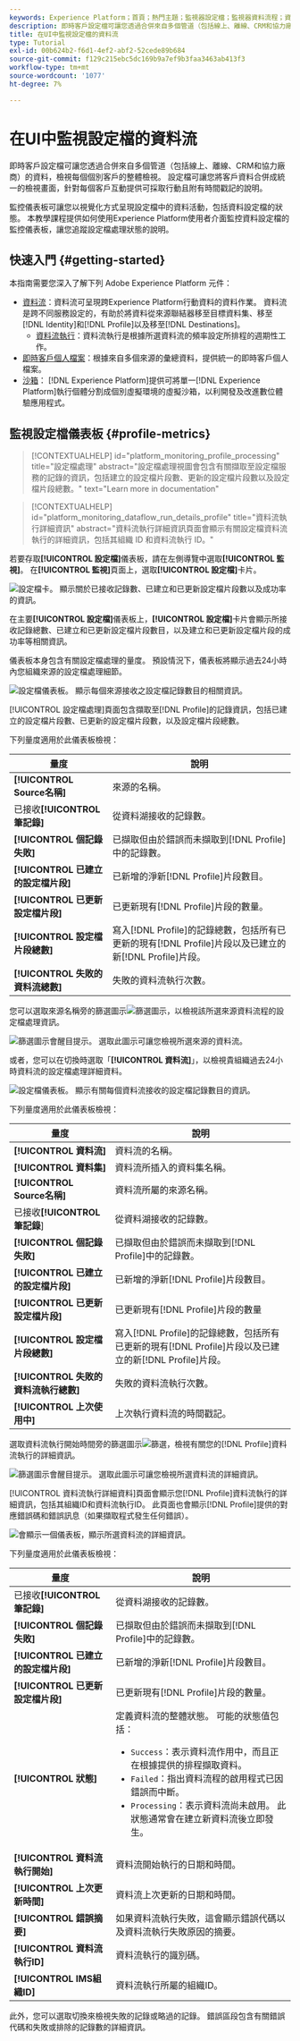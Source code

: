 ```yaml
---
keywords: Experience Platform；首頁；熱門主題；監視器設定檔；監視器資料流程；資料流程；設定檔；即時客戶設定檔；
description: 即時客戶設定檔可讓您透過合併來自多個管道（包括線上、離線、CRM和協力廠商）的資料，檢視每個個別客戶的整體檢視。 本教學課程提供如何使用Experience Platform使用者介面監控設定檔資料流的指示。
title: 在UI中監視設定檔的資料流
type: Tutorial
exl-id: 00b624b2-f6d1-4ef2-abf2-52cede89b684
source-git-commit: f129c215ebc5dc169b9a7ef9b3faa3463ab413f3
workflow-type: tm+mt
source-wordcount: '1077'
ht-degree: 7%

---
```


# 在UI中監視設定檔的資料流

即時客戶設定檔可讓您透過合併來自多個管道（包括線上、離線、CRM和協力廠商）的資料，檢視每個個別客戶的整體檢視。 設定檔可讓您將客戶資料合併成統一的檢視畫面，針對每個客戶互動提供可採取行動且附有時間戳記的說明。

監控儀表板可讓您以視覺化方式呈現設定檔中的資料活動，包括資料設定檔的狀態。 本教學課程提供如何使用Experience Platform使用者介面監控資料設定檔的監控儀表板，讓您追蹤設定檔處理狀態的說明。

## 快速入門 {#getting-started}

本指南需要您深入了解下列 Adobe Experience Platform 元件：

- [資料流](../home.md)：資料流可呈現跨Experience Platform行動資料的資料作業。 資料流是跨不同服務設定的，有助於將資料從來源聯結器移至目標資料集、移至[!DNL Identity]和[!DNL Profile]以及移至[!DNL Destinations]。
   - [資料流執行](../../sources/notifications.md)：資料流執行是根據所選資料流的頻率設定所排程的週期性工作。
- [即時客戶個人檔案](../../profile/home.md)：根據來自多個來源的彙總資料，提供統一的即時客戶個人檔案。
- [沙箱](../../sandboxes/home.md)： [!DNL Experience Platform]提供可將單一[!DNL Experience Platform]執行個體分割成個別虛擬環境的虛擬沙箱，以利開發及改進數位體驗應用程式。

## 監視設定檔儀表板 {#profile-metrics}

>[!CONTEXTUALHELP]
>id="platform_monitoring_profile_processing"
>title="設定檔處理"
>abstract="設定檔處理視圖會包含有關擷取至設定檔服務的記錄的資訊，包括建立的設定檔片段數、更新的設定檔片段數以及設定檔片段總數。"
>text="Learn more in documentation"

>[!CONTEXTUALHELP]
>id="platform_monitoring_dataflow_run_details_profile"
>title="資料流執行詳細資訊"
>abstract="資料流執行詳細資訊頁面會顯示有關設定檔資料流執行的詳細資訊，包括其組織 ID 和資料流執行 ID。"

若要存取&#x200B;**[!UICONTROL 設定檔]**&#x200B;儀表板，請在左側導覽中選取&#x200B;**[!UICONTROL 監視]**。 在&#x200B;**[!UICONTROL 監視]**&#x200B;頁面上，選取&#x200B;**[!UICONTROL 設定檔]**&#x200B;卡片。

![設定檔卡。 顯示關於已接收記錄數、已建立和已更新設定檔片段數以及成功率的資訊。](../assets/ui/monitor-profiles/focus-card.png)

在主要&#x200B;**[!UICONTROL 設定檔]**&#x200B;儀表板上，**[!UICONTROL 設定檔]**&#x200B;卡片會顯示所接收記錄總數、已建立和已更新設定檔片段數目，以及建立和已更新設定檔片段的成功率等相關資訊。

儀表板本身包含有關設定檔處理的量度。 預設情況下，儀表板將顯示過去24小時內您組織來源的設定檔處理細節。

![設定檔儀表板。 顯示每個來源接收之設定檔記錄數目的相關資訊。](../assets/ui/monitor-profiles/sources.png)

[!UICONTROL 設定檔處理]頁面包含擷取至[!DNL Profile]的記錄資訊，包括已建立的設定檔片段數、已更新的設定檔片段數，以及設定檔片段總數。

下列量度適用於此儀表板檢視：

| 量度 | 說明 |
| -------| ----------- |
| **[!UICONTROL Source名稱]** | 來源的名稱。 |
| 已接收&#x200B;**[!UICONTROL 筆記錄]** | 從資料湖接收的記錄數。 |
| **[!UICONTROL 個記錄失敗]** | 已擷取但由於錯誤而未擷取到[!DNL Profile]中的記錄數。 |
| **[!UICONTROL 已建立的設定檔片段]** | 已新增的淨新[!DNL Profile]片段數目。 |
| **[!UICONTROL 已更新設定檔片段]** | 已更新現有[!DNL Profile]片段的數量。 |
| **[!UICONTROL 設定檔片段總數]** | 寫入[!DNL Profile]的記錄總數，包括所有已更新的現有[!DNL Profile]片段以及已建立的新[!DNL Profile]片段。 |
| **[!UICONTROL 失敗的資料流總數]** | 失敗的資料流執行次數。 |

您可以選取來源名稱旁的篩選圖示![篩選圖示](/help/images/icons/filter.png)，以檢視該所選來源資料流程的設定檔處理資訊。

![篩選圖示會醒目提示。 選取此圖示可讓您檢視所選來源的資料流。](../assets/ui/monitor-profiles/sources-filter.png)

或者，您可以在切換時選取「**[!UICONTROL 資料流]**」，以檢視貴組織過去24小時資料流的設定檔處理詳細資料。

![設定檔儀表板。 顯示有關每個資料流接收的設定檔記錄數目的資訊。](../assets/ui/monitor-profiles/dataflows.png)

下列量度適用於此儀表板檢視：

| 量度 | 說明 |
| -------| ----------- |
| **[!UICONTROL 資料流]** | 資料流的名稱。 |
| **[!UICONTROL 資料集]** | 資料流所插入的資料集名稱。 |
| **[!UICONTROL Source名稱]** | 資料流所屬的來源名稱。 |
| 已接收&#x200B;**[!UICONTROL 筆記錄**] | 從資料湖接收的記錄數。 |
| **[!UICONTROL 個記錄失敗]** | 已擷取但由於錯誤而未擷取到[!DNL Profile]中的記錄數。 |
| **[!UICONTROL 已建立的設定檔片段]** | 已新增的淨新[!DNL Profile]片段數目。 |
| **[!UICONTROL 已更新設定檔片段]** | 已更新現有[!DNL Profile]片段的數量 |
| **[!UICONTROL 設定檔片段總數]** | 寫入[!DNL Profile]的記錄總數，包括所有已更新的現有[!DNL Profile]片段以及已建立的新[!DNL Profile]片段。 |
| **[!UICONTROL 失敗的資料流執行總數]** | 失敗的資料流執行次數。 |
| **[!UICONTROL 上次使用中]** | 上次執行資料流的時間戳記。 |

選取資料流執行開始時間旁的篩選圖示![篩選](/help/images/icons/filter.png)，檢視有關您的[!DNL Profile]資料流執行的詳細資訊。

![篩選圖示會醒目提示。 選取此圖示可讓您檢視所選資料流的詳細資訊。](../assets/ui/monitor-profiles/dataflows-filter.png)

[!UICONTROL 資料流執行詳細資料]頁面會顯示您[!DNL Profile]資料流執行的詳細資訊，包括其組織ID和資料流執行ID。 此頁面也會顯示[!DNL Profile]提供的對應錯誤碼和錯誤訊息（如果擷取程式發生任何錯誤）。

![會顯示一個儀表板，顯示所選資料流的詳細資訊。](../assets/ui/monitor-profiles/dataflow-run-details.png)

下列量度適用於此儀表板檢視：

| 量度 | 說明 |
| -------| ----------- |
| 已接收&#x200B;**[!UICONTROL 筆記錄]** | 從資料湖接收的記錄數。 |
| **[!UICONTROL 個記錄失敗]** | 已擷取但由於錯誤而未擷取到[!DNL Profile]中的記錄數。 |
| **[!UICONTROL 已建立的設定檔片段]** | 已新增的淨新[!DNL Profile]片段數目。 |
| **[!UICONTROL 已更新設定檔片段]** | 已更新現有[!DNL Profile]片段的數量。 |
| **[!UICONTROL 狀態]** | 定義資料流的整體狀態。 可能的狀態值包括： <ul><li>`Success`：表示資料流作用中，而且正在根據提供的排程擷取資料。</li><li>`Failed`：指出資料流程的啟用程式已因錯誤而中斷。 </li><li>`Processing`：表示資料流尚未啟用。 此狀態通常會在建立新資料流後立即發生。</li></ul> |
| **[!UICONTROL 資料流執行開始]** | 資料流開始執行的日期和時間。 |
| **[!UICONTROL 上次更新時間]** | 資料流上次更新的日期和時間。 |
| **[!UICONTROL 錯誤摘要]** | 如果資料流執行失敗，這會顯示錯誤代碼以及資料流執行失敗原因的摘要。 |
| **[!UICONTROL 資料流執行ID]** | 資料流執行的識別碼。 |
| **[!UICONTROL IMS組織ID]** | 資料流執行所屬的組織ID。 |

此外，您可以選取切換來檢視失敗的記錄或略過的記錄。 錯誤區段包含有關錯誤代碼和失敗或排除的記錄數的詳細資訊。
